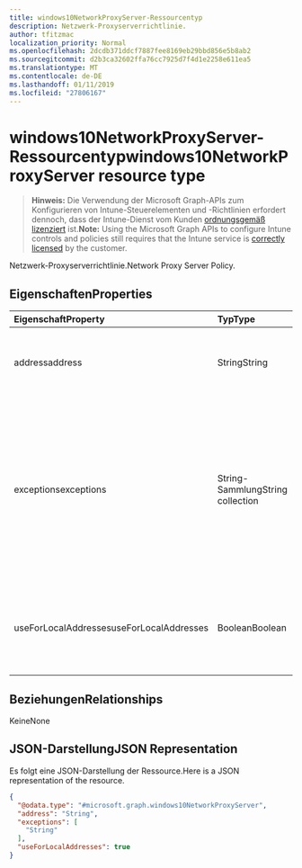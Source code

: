 ```yaml
---
title: windows10NetworkProxyServer-Ressourcentyp
description: Netzwerk-Proxyserverrichtlinie.
author: tfitzmac
localization_priority: Normal
ms.openlocfilehash: 2dcdb371ddcf7887fee8169eb29bbd856e5b8ab2
ms.sourcegitcommit: d2b3ca32602ffa76cc7925d7f4d1e2258e611ea5
ms.translationtype: MT
ms.contentlocale: de-DE
ms.lasthandoff: 01/11/2019
ms.locfileid: "27806167"
---
```

# <a name="windows10networkproxyserver-resource-type"></a><span data-ttu-id="2cff1-103">windows10NetworkProxyServer-Ressourcentyp</span><span class="sxs-lookup"><span data-stu-id="2cff1-103">windows10NetworkProxyServer resource type</span></span>

> <span data-ttu-id="2cff1-104">**Hinweis:** Die Verwendung der Microsoft Graph-APIs zum Konfigurieren von Intune-Steuerelementen und -Richtlinien erfordert dennoch, dass der Intune-Dienst vom Kunden [ordnungsgemäß lizenziert](https://go.microsoft.com/fwlink/?linkid=839381) ist.</span><span class="sxs-lookup"><span data-stu-id="2cff1-104">**Note:** Using the Microsoft Graph APIs to configure Intune controls and policies still requires that the Intune service is [correctly licensed](https://go.microsoft.com/fwlink/?linkid=839381) by the customer.</span></span>

<span data-ttu-id="2cff1-105">Netzwerk-Proxyserverrichtlinie.</span><span class="sxs-lookup"><span data-stu-id="2cff1-105">Network Proxy Server Policy.</span></span>
## <a name="properties"></a><span data-ttu-id="2cff1-106">Eigenschaften</span><span class="sxs-lookup"><span data-stu-id="2cff1-106">Properties</span></span>
|<span data-ttu-id="2cff1-107">Eigenschaft</span><span class="sxs-lookup"><span data-stu-id="2cff1-107">Property</span></span>|<span data-ttu-id="2cff1-108">Typ</span><span class="sxs-lookup"><span data-stu-id="2cff1-108">Type</span></span>|<span data-ttu-id="2cff1-109">Beschreibung</span><span class="sxs-lookup"><span data-stu-id="2cff1-109">Description</span></span>|
|:---|:---|:---|
|<span data-ttu-id="2cff1-110">address</span><span class="sxs-lookup"><span data-stu-id="2cff1-110">address</span></span>|<span data-ttu-id="2cff1-111">String</span><span class="sxs-lookup"><span data-stu-id="2cff1-111">String</span></span>|<span data-ttu-id="2cff1-112">Adresse des Proxyservers.</span><span class="sxs-lookup"><span data-stu-id="2cff1-112">Address to the proxy server.</span></span> <span data-ttu-id="2cff1-113">Geben Sie eine Adresse im Format <server>\[":"<port>\] an.</span><span class="sxs-lookup"><span data-stu-id="2cff1-113">Specify an address in the format <server>\[“:”<port>\]</span></span>|
|<span data-ttu-id="2cff1-114">exceptions</span><span class="sxs-lookup"><span data-stu-id="2cff1-114">exceptions</span></span>|<span data-ttu-id="2cff1-115">String-Sammlung</span><span class="sxs-lookup"><span data-stu-id="2cff1-115">String collection</span></span>|<span data-ttu-id="2cff1-116">Adressen, die den Proxyserver nicht verwenden sollten.</span><span class="sxs-lookup"><span data-stu-id="2cff1-116">Addresses that should not use the proxy server.</span></span> <span data-ttu-id="2cff1-117">Das System verwendet den Proxyserver nicht für Adressen, die mit den Angaben in diesem Knoten beginnen.</span><span class="sxs-lookup"><span data-stu-id="2cff1-117">The system will not use the proxy server for addresses beginning with what is specified in this node.</span></span>|
|<span data-ttu-id="2cff1-118">useForLocalAddresses</span><span class="sxs-lookup"><span data-stu-id="2cff1-118">useForLocalAddresses</span></span>|<span data-ttu-id="2cff1-119">Boolean</span><span class="sxs-lookup"><span data-stu-id="2cff1-119">Boolean</span></span>|<span data-ttu-id="2cff1-120">Gibt an, ob der Proxyserver für lokale (Intranet-)Adressen verwendet werden soll.</span><span class="sxs-lookup"><span data-stu-id="2cff1-120">Specifies whether the proxy server should be used for local (intranet) addresses.</span></span>|

## <a name="relationships"></a><span data-ttu-id="2cff1-121">Beziehungen</span><span class="sxs-lookup"><span data-stu-id="2cff1-121">Relationships</span></span>
<span data-ttu-id="2cff1-122">Keine</span><span class="sxs-lookup"><span data-stu-id="2cff1-122">None</span></span>
## <a name="json-representation"></a><span data-ttu-id="2cff1-123">JSON-Darstellung</span><span class="sxs-lookup"><span data-stu-id="2cff1-123">JSON Representation</span></span>
<span data-ttu-id="2cff1-124">Es folgt eine JSON-Darstellung der Ressource.</span><span class="sxs-lookup"><span data-stu-id="2cff1-124">Here is a JSON representation of the resource.</span></span>
<!-- {
  "blockType": "resource",
  "@odata.type": "microsoft.graph.windows10NetworkProxyServer"
}
-->
``` json
{
  "@odata.type": "#microsoft.graph.windows10NetworkProxyServer",
  "address": "String",
  "exceptions": [
    "String"
  ],
  "useForLocalAddresses": true
}
```



